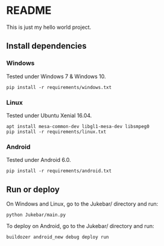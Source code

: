 # README

This is just my hello world project.

## Install dependencies

### Windows
Tested under Windows 7 & Windows 10.

	pip install -r requirements/windows.txt

### Linux
Tested under Ubuntu Xenial 16.04.

    apt install mesa-common-dev libgl1-mesa-dev libsmpeg0
	pip install -r requirements/linux.txt

### Android
Tested under Android 6.0.

    pip install -r requirements/android.txt

## Run or deploy
On Windows and Linux, go to the Jukebar/ directory and run:

    python Jukebar/main.py

To deploy on Android, go to the Jukebar/ directory and run:

    buildozer android_new debug deploy run
